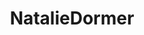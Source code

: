 ---
title: NatalieDormer
crosslinks:
- gameofthrones
- Serendipity
- TalkShowGirls
- TheseFuckingAccounts
---